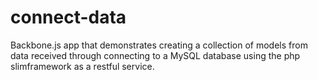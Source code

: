 connect-data
============


Backbone.js app that demonstrates creating a collection of models from data received through connecting to a MySQL 
database using the php slimframework as a restful service.
